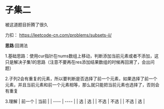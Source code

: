 # 子集二

被这道题目折腾了很久

力扣：
https://leetcode-cn.com/problems/subsets-ii/

**思路**:回溯法

1.基础思路：使用cur指针在nums数组上移动，判断添加当前元素或者不添加，这只是解决子集1的思路（注意不要再在res添加结果数组的时候再回溯了，会出问题）

2.子列2会有重复的元素，所以要判断是否选择了前一个元素，如果选择了前一个元素，并且当前元素和前一个元素相等，那么就只能把当前元素也选择了，否则会有重复

3.理解
|  前一个   | 当前  |
|  ----  | ----  |
| 选  | 选 |
| 不选  | 不选 |
| 不选 | 选 |
